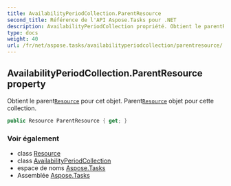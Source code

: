 ```yaml
---
title: AvailabilityPeriodCollection.ParentResource
second_title: Référence de l'API Aspose.Tasks pour .NET
description: AvailabilityPeriodCollection propriété. Obtient le parentResource pour cet objet.  ParentResource objet pour cette collection.
type: docs
weight: 40
url: /fr/net/aspose.tasks/availabilityperiodcollection/parentresource/
---
```

## AvailabilityPeriodCollection.ParentResource property

Obtient le parent[`Resource`](../../resource/) pour cet objet.  Parent[`Resource`](../../resource/) objet pour cette collection.

```csharp
public Resource ParentResource { get; }
```

### Voir également

* class [Resource](../../resource/)
* class [AvailabilityPeriodCollection](../)
* espace de noms [Aspose.Tasks](../../availabilityperiodcollection/)
* Assemblée [Aspose.Tasks](../../../)


